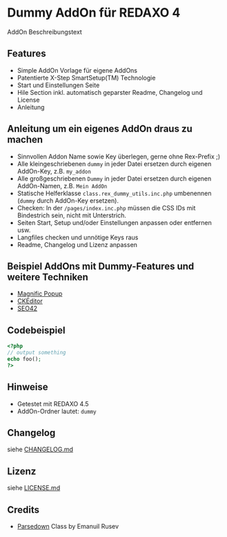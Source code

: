 Dummy AddOn für REDAXO 4
========================

AddOn Beschreibungstext

Features
--------

* Simple AddOn Vorlage für eigene AddOns
* Patentierte X-Step SmartSetup(TM) Technologie
* Start und Einstellungen Seite
* Hile Section inkl. automatisch geparster Readme, Changelog und License
* Anleitung

Anleitung um ein eigenes AddOn draus zu machen
----------------------------------------------

* Sinnvollen Addon Name sowie Key überlegen, gerne ohne Rex-Prefix ;)
* Alle kleingeschriebenen `dummy` in jeder Datei ersetzen durch eigenen AddOn-Key, z.B. `my_addon`
* Alle großgeschriebenen `Dummy` in jeder Datei  ersetzen durch eigenen AddOn-Namen, z.B. `Mein AddOn`
* Statische Helferklasse `class.rex_dummy_utils.inc.php` umbenennen (`dummy` durch AddOn-Key ersetzen).
* Checken: In der `/pages/index.inc.php` müssen die CSS IDs mit Bindestrich sein, nicht mit Unterstrich.
* Seiten Start, Setup und/oder Einstellungen anpassen oder entfernen usw.
* Langfiles checken und unnötige Keys raus
* Readme, Changelog und Lizenz anpassen

Beispiel AddOns mit Dummy-Features und weitere Techniken
--------------------------------------------------------

* [Magnific Popup](https://github.com/RexDude/magnific_popup)
* [CKEditor](https://github.com/RexDude/ckeditor)
* [SEO42](https://github.com/RexDude/seo42)

Codebeispiel
------------

```php
<?php
// output something
echo foo();
?>
```

Hinweise
--------

* Getestet mit REDAXO 4.5
* AddOn-Ordner lautet: `dummy`

Changelog
---------

siehe [CHANGELOG.md](CHANGELOG.md)

Lizenz
------

siehe [LICENSE.md](LICENSE.md)

Credits
-------

* [Parsedown](http://parsedown.org/) Class by Emanuil Rusev
